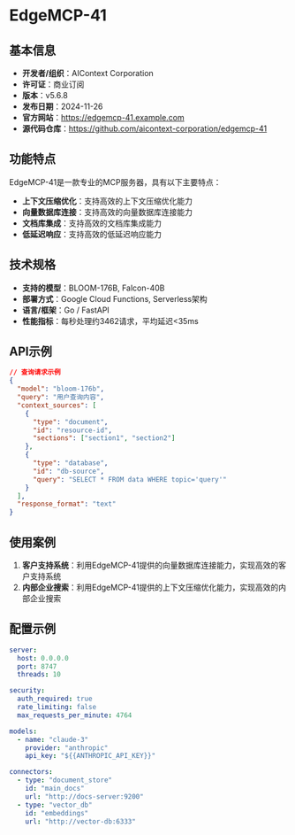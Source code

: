 # EdgeMCP-41

## 基本信息

- **开发者/组织**：AIContext Corporation
- **许可证**：商业订阅
- **版本**：v5.6.8
- **发布日期**：2024-11-26
- **官方网站**：https://edgemcp-41.example.com
- **源代码仓库**：https://github.com/aicontext-corporation/edgemcp-41

## 功能特点

EdgeMCP-41是一款专业的MCP服务器，具有以下主要特点：

- **上下文压缩优化**：支持高效的上下文压缩优化能力
- **向量数据库连接**：支持高效的向量数据库连接能力
- **文档库集成**：支持高效的文档库集成能力
- **低延迟响应**：支持高效的低延迟响应能力


## 技术规格

- **支持的模型**：BLOOM-176B, Falcon-40B
- **部署方式**：Google Cloud Functions, Serverless架构
- **语言/框架**：Go / FastAPI
- **性能指标**：每秒处理约3462请求，平均延迟<35ms

## API示例

```json
// 查询请求示例
{
  "model": "bloom-176b",
  "query": "用户查询内容",
  "context_sources": [
    {
      "type": "document",
      "id": "resource-id",
      "sections": ["section1", "section2"]
    },
    {
      "type": "database",
      "id": "db-source",
      "query": "SELECT * FROM data WHERE topic='query'"
    }
  ],
  "response_format": "text"
}
```

## 使用案例

1. **客户支持系统**：利用EdgeMCP-41提供的向量数据库连接能力，实现高效的客户支持系统
2. **内部企业搜索**：利用EdgeMCP-41提供的上下文压缩优化能力，实现高效的内部企业搜索


## 配置示例

```yaml
server:
  host: 0.0.0.0
  port: 8747
  threads: 10

security:
  auth_required: true
  rate_limiting: false
  max_requests_per_minute: 4764

models:
  - name: "claude-3"
    provider: "anthropic"
    api_key: "${{ANTHROPIC_API_KEY}}"

connectors:
  - type: "document_store"
    id: "main_docs"
    url: "http://docs-server:9200"
  - type: "vector_db"
    id: "embeddings"
    url: "http://vector-db:6333"
```